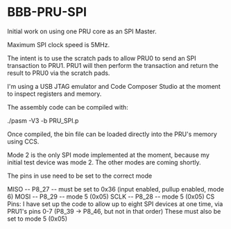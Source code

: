 BBB-PRU-SPI
===========

Initial work on using one PRU core as an SPI Master.

Maximum SPI clock speed is 5MHz.

The intent is to use the scratch pads to allow PRU0 to send an SPI transaction to PRU1.
PRU1 will then perform the transaction and return the result to PRU0 via the scratch pads.

I'm using a USB JTAG emulator and Code Composer Studio at the moment to inspect registers and memory.

The assembly code can be compiled with:

./pasm -V3 -b PRU_SPI.p

Once compiled, the bin file can be loaded directly into the PRU's memory using CCS.

Mode 2 is the only SPI mode implemented at the moment, because my initial test device
was mode 2.  The other modes are coming shortly.

The pins in use need to be set to the correct mode

MISO  --  P8_27  -- must be set to 0x36  (input enabled, pullup enabled, mode 6)
MOSI  --  P8_29  -- mode 5 (0x05)
SCLK  --  P8_28  -- mode 5 (0x05)
CS Pins:
	I have set up the code to allow up to eight SPI devices at one time,
	via PRU1's pins 0-7 (P8_39 -> P8_46, but not in that order)
	These must also be set to mode 5 (0x05)